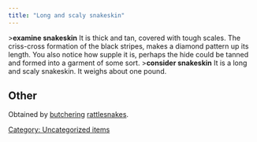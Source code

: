 ```yaml
---
title: "Long and scaly snakeskin"
---
```


\>**examine snakeskin**
It is thick and tan, covered with tough scales. The criss-cross
formation
of the black stripes, makes a diamond pattern up its length. You also
notice how supple it is, perhaps the hide could be tanned and formed
into
a garment of some sort.
\>**consider snakeskin**
It is a long and scaly snakeskin.
It weighs about one pound.

## Other

Obtained by [butchering](butcher "wikilink")
[rattlesnakes](rattlesnake "wikilink").

[Category: Uncategorized
items](Category:_Uncategorized_items "wikilink")